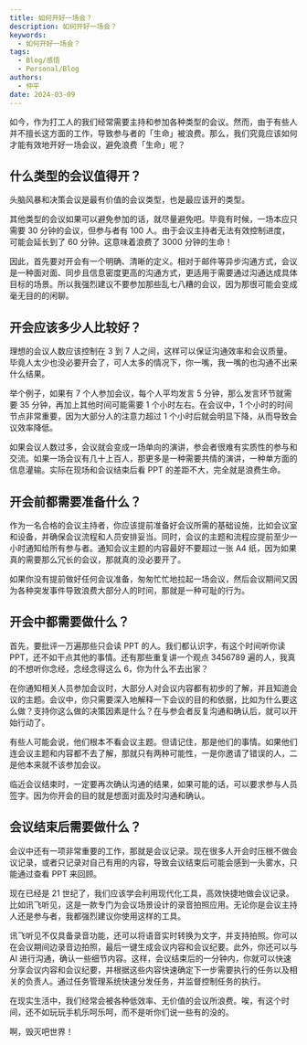 ```yaml
---
title: 如何开好一场会？
description: 如何开好一场会？
keywords:
  - 如何开好一场会？
tags:
  - Blog/感悟
  - Personal/Blog
authors:
  - 仲平
date: 2024-03-09
---
```


如今，作为打工人的我们经常需要主持和参加各种类型的会议。然而，由于有些人并不擅长这方面的工作，导致参与者的「生命」被浪费。那么，我们究竟应该如何才能有效地开好一场会议，避免浪费「生命」呢？

## 什么类型的会议值得开？

头脑风暴和决策会议是最有价值的会议类型，也是最应该开的类型。

其他类型的会议如果可以避免参加的话，就尽量避免吧。毕竟有时候，一场本应只需要 30 分钟的会议，但参与者有 100 人。由于会议主持者无法有效控制进度，可能会延长到了 60 分钟。这意味着浪费了 3000 分钟的生命！

因此，首先要对开会有一个明确、清晰的定义。相对于邮件等异步沟通方式，会议是一种面对面、同步且信息密度更高的沟通方式，更适用于需要通过沟通达成具体目标的场景。所以我强烈建议不要参加那些乱七八糟的会议，因为那很可能会变成毫无目的的闲聊。

## 开会应该多少人比较好？

理想的会议人数应该控制在 3 到 7 人之间，这样可以保证沟通效率和会议质量。毕竟人太少也没必要开会了，可人太多的情况下，你一嘴，我一嘴的也沟通不出来什么结果。

举个例子，如果有 7 个人参加会议，每个人平均发言 5 分钟，那么发言环节就需要 35 分钟，再加上其他时间可能需要 1 个小时左右。在会议中，1 个小时的时间节点非常重要，因为大部分人的注意力超过 1 个小时后就会明显下降，从而导致会议效率降低。

如果会议人数过多，会议就会变成一场单向的演讲，参会者很难有实质性的参与和交流。如果一场会议有几十上百人，那更多是一种需要共情的演讲，一种单方面的信息灌输。实际在现场和会议结束后看 PPT 的差距不大，完全就是浪费生命。

## 开会前都需要准备什么？

作为一名合格的会议主持者，你应该提前准备好会议所需的基础设施，比如会议室和设备，并确保会议流程和人员安排妥当。同时，会议的主题和流程应提前至少一小时通知给所有参与者。通知会议主题的内容最好不要超过一张 A4 纸，因为如果真的需要那么冗长的会议，那就真的没必要开了。

如果你没有提前做好任何会议准备，匆匆忙忙地拉起一场会议，然后会议期间又因为各种突发事件导致浪费大部分人的时间，那就是一种可耻的行为。

## 开会中都需要做什么？

首先，要批评一万遍那些只会读 PPT 的人。我们都认识字，有这个时间听你读 PPT，还不如干点其他的事情。还有那些重复讲一个观点 3456789 遍的人，我真的不想听你念经，念经念得这么 6，你为什么不去出家？

在你通知相关人员参加会议时，大部分人对会议内容都有初步的了解，并且知道会议的主题。会议中，你只需要深入地解释一下会议的目的和依据，比如为什么要这么做？支持你这么做的决策因素是什么？在与参会者反复沟通和确认后，就可以开始行动了。

有些人可能会说，他们根本不看会议主题。但请记住，那是他们的事情。如果他们连会议主题和内容都不去了解，那就只有两种可能性，一是你邀请了错误的人，二是他本来就不该参加会议。

临近会议结束时，一定要再次确认沟通的结果，如果可能的话，可以要求参与人员签字。因为你开会的目的就是想面对面及时沟通和确认。

## 会议结束后需要做什么？

会议中还有一项非常重要的工作，那就是会议记录。现在很多人开会时压根不做会议记录，或者只记录对自己有用的内容，导致会议结束后可能会感到一头雾水，只能通过查看 PPT 来回顾。

现在已经是 21 世纪了，我们应该学会利用现代化工具，高效快捷地做会议记录。比如讯飞听见，这是一款专门为会议场景设计的录音拍照应用。无论你是会议主持人还是参与者，我都强烈建议你使用这样的工具。

讯飞听见不仅具备录音功能，还可以将语音实时转换为文字，并支持拍照。你可以在会议期间边录音边拍照，最后一键生成会议内容和会议纪要。此外，你还可以与 AI 进行沟通，确认一些细节内容。这样，会议结束后的一分钟内，你就可以快速分享会议内容和会议纪要，并根据这些内容快速确定下一步需要执行的任务以及相关的负责人。通过任务管理系统快速分发任务，并监督控制任务的执行。

在现实生活中，我们经常会被各种低效率、无价值的会议所浪费。唉，有这个时间，还不如玩玩手机乐呵乐呵，而不是听你们说一些有的没的。

啊，毁灭吧世界！
